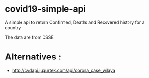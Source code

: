 # covid19-simple-api
A simple api to return Confirmed, Deaths and Recovered history for a country

The data are from [CSSE](https://github.com/CSSEGISandData/COVID-19)


# Alternatives : 

- http://cvdapi.jugurtek.com/api/corona_case_wilaya 
